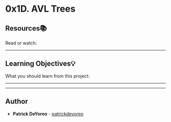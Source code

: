 # 0x1D. AVL Trees

## Resources:books:
Read or watch:

---
## Learning Objectives:bulb:
What you should learn from this project:

---
---

## Author
* **Patrick DeYoreo** - [patrickdeyoreo](github.com/patrickdeyoreo)